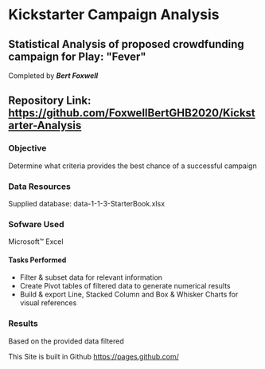 # Kickstarter Campaign Analysis
## Statistical Analysis of proposed crowdfunding campaign for Play: "Fever"

Completed by ***Bert Foxwell***

## Repository Link:  https://github.com/FoxwellBertGHB2020/Kickstarter-Analysis

### Objective
Determine what criteria provides the best chance of a successful campaign

### Data Resources
Supplied database: data-1-1-3-StarterBook.xlsx

### Sofware Used  
Microsoft™ Excel

#### Tasks Performed
* Filter & subset data for relevant information
* Create Pivot tables of filtered data to generate numerical results
* Build & export Line, Stacked Column and Box & Whisker Charts for visual references

### Results
Based on the provided data filtered














This Site is built in Github https://pages.github.com/
